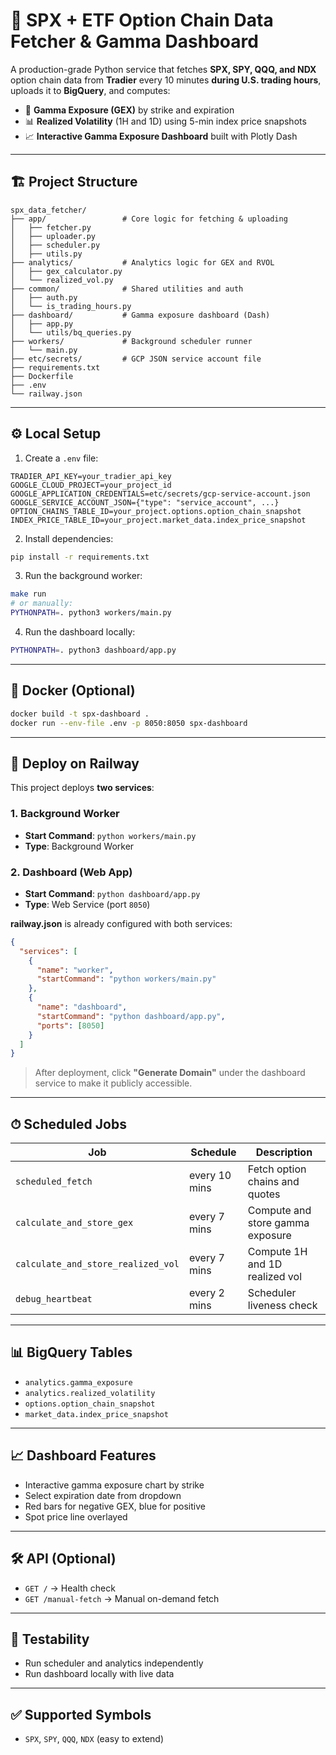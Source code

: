 # 🧠 SPX + ETF Option Chain Data Fetcher & Gamma Dashboard

A production-grade Python service that fetches **SPX, SPY, QQQ, and NDX** option chain data from **Tradier** every 10 minutes **during U.S. trading hours**, uploads it to **BigQuery**, and computes:

- 🧮 **Gamma Exposure (GEX)** by strike and expiration
- 📊 **Realized Volatility** (1H and 1D) using 5-min index price snapshots
- 📈 **Interactive Gamma Exposure Dashboard** built with Plotly Dash

---

## 🏗 Project Structure

```
spx_data_fetcher/
├── app/                 # Core logic for fetching & uploading
│   ├── fetcher.py
│   ├── uploader.py
│   ├── scheduler.py
│   ├── utils.py
├── analytics/           # Analytics logic for GEX and RVOL
│   ├── gex_calculator.py
│   └── realized_vol.py
├── common/              # Shared utilities and auth
│   ├── auth.py
│   └── is_trading_hours.py
├── dashboard/           # Gamma exposure dashboard (Dash)
│   ├── app.py
│   └── utils/bq_queries.py
├── workers/             # Background scheduler runner
│   └── main.py
├── etc/secrets/         # GCP JSON service account file
├── requirements.txt
├── Dockerfile
├── .env
└── railway.json
```

---

## ⚙️ Local Setup

1. Create a `.env` file:

```env
TRADIER_API_KEY=your_tradier_api_key
GOOGLE_CLOUD_PROJECT=your_project_id
GOOGLE_APPLICATION_CREDENTIALS=etc/secrets/gcp-service-account.json
GOOGLE_SERVICE_ACCOUNT_JSON={"type": "service_account", ...}
OPTION_CHAINS_TABLE_ID=your_project.options.option_chain_snapshot
INDEX_PRICE_TABLE_ID=your_project.market_data.index_price_snapshot
```

2. Install dependencies:

```bash
pip install -r requirements.txt
```

3. Run the background worker:

```bash
make run
# or manually:
PYTHONPATH=. python3 workers/main.py
```

4. Run the dashboard locally:

```bash
PYTHONPATH=. python3 dashboard/app.py
```

---

## 🐳 Docker (Optional)

```bash
docker build -t spx-dashboard .
docker run --env-file .env -p 8050:8050 spx-dashboard
```

---

## 🚀 Deploy on Railway

This project deploys **two services**:

### 1. Background Worker
- **Start Command**: `python workers/main.py`
- **Type**: Background Worker

### 2. Dashboard (Web App)
- **Start Command**: `python dashboard/app.py`
- **Type**: Web Service (port `8050`)

**railway.json** is already configured with both services:
```json
{
  "services": [
    {
      "name": "worker",
      "startCommand": "python workers/main.py"
    },
    {
      "name": "dashboard",
      "startCommand": "python dashboard/app.py",
      "ports": [8050]
    }
  ]
}
```

> After deployment, click **"Generate Domain"** under the dashboard service to make it publicly accessible.

---

## ⏱ Scheduled Jobs

| Job                            | Schedule       | Description                            |
|-------------------------------|----------------|----------------------------------------|
| `scheduled_fetch`             | every 10 mins  | Fetch option chains and quotes         |
| `calculate_and_store_gex`     | every 7 mins   | Compute and store gamma exposure       |
| `calculate_and_store_realized_vol` | every 7 mins   | Compute 1H and 1D realized vol         |
| `debug_heartbeat`             | every 2 mins   | Scheduler liveness check               |

---

## 📊 BigQuery Tables

- `analytics.gamma_exposure`
- `analytics.realized_volatility`
- `options.option_chain_snapshot`
- `market_data.index_price_snapshot`

---

## 📈 Dashboard Features

- Interactive gamma exposure chart by strike
- Select expiration date from dropdown
- Red bars for negative GEX, blue for positive
- Spot price line overlayed

---

## 🛠 API (Optional)

- `GET /` → Health check
- `GET /manual-fetch` → Manual on-demand fetch

---

## 🧪 Testability

- Run scheduler and analytics independently
- Run dashboard locally with live data

---

## ✅ Supported Symbols

- `SPX`, `SPY`, `QQQ`, `NDX` (easy to extend)

